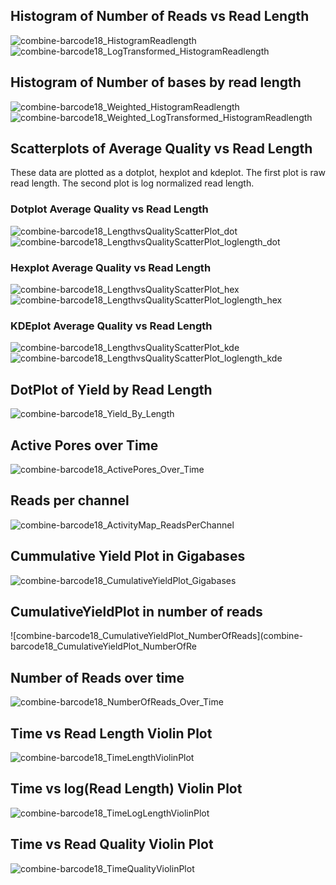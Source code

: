 
## Histogram of Number of Reads vs Read Length

![combine-barcode18_HistogramReadlength](combine-barcode18_HistogramReadlength.png)
![combine-barcode18_LogTransformed_HistogramReadlength](combine-barcode18_LogTransformed_HistogramReadlength.png)

## Histogram of Number of bases by read length
![combine-barcode18_Weighted_HistogramReadlength](combine-barcode18_Weighted_HistogramReadlength.png)
![combine-barcode18_Weighted_LogTransformed_HistogramReadlength](combine-barcode18_Weighted_LogTransformed_HistogramReadlength.png)


## Scatterplots of Average Quality vs Read Length

These data are plotted as a dotplot, hexplot and kdeplot.  The first plot is raw read length.  The second plot is log normalized read length.

### Dotplot Average Quality vs Read Length
![combine-barcode18_LengthvsQualityScatterPlot_dot](combine-barcode18_LengthvsQualityScatterPlot_dot.png)
![combine-barcode18_LengthvsQualityScatterPlot_loglength_dot](combine-barcode18_LengthvsQualityScatterPlot_loglength_dot.png)

### Hexplot Average Quality vs Read Length

![combine-barcode18_LengthvsQualityScatterPlot_hex](combine-barcode18_LengthvsQualityScatterPlot_hex.png)
![combine-barcode18_LengthvsQualityScatterPlot_loglength_hex](combine-barcode18_LengthvsQualityScatterPlot_loglength_hex.png)

### KDEplot Average Quality vs Read Length

![combine-barcode18_LengthvsQualityScatterPlot_kde](combine-barcode18_LengthvsQualityScatterPlot_kde.png)
![combine-barcode18_LengthvsQualityScatterPlot_loglength_kde](combine-barcode18_LengthvsQualityScatterPlot_loglength_kde.png)

## DotPlot of Yield by Read Length

![combine-barcode18_Yield_By_Length](combine-barcode18_Yield_By_Length.png)

## Active Pores over Time

![combine-barcode18_ActivePores_Over_Time](combine-barcode18_ActivePores_Over_Time.png)

## Reads per channel

![combine-barcode18_ActivityMap_ReadsPerChannel](combine-barcode18_ActivityMap_ReadsPerChannel.png)

## Cummulative Yield Plot in Gigabases

![combine-barcode18_CumulativeYieldPlot_Gigabases](combine-barcode18_CumulativeYieldPlot_Gigabases.png)

## CumulativeYieldPlot in number of reads

![combine-barcode18_CumulativeYieldPlot_NumberOfReads](combine-barcode18_CumulativeYieldPlot_NumberOfRe

## Number of Reads over time

![combine-barcode18_NumberOfReads_Over_Time](combine-barcode18_NumberOfReads_Over_Time.png)

## Time vs Read Length Violin Plot

![combine-barcode18_TimeLengthViolinPlot](combine-barcode18_TimeLengthViolinPlot.png)

## Time vs log(Read Length) Violin Plot

![combine-barcode18_TimeLogLengthViolinPlot](combine-barcode18_TimeLogLengthViolinPlot.png)

## Time vs Read Quality Violin Plot

![combine-barcode18_TimeQualityViolinPlot](combine-barcode18_TimeQualityViolinPlot.png)
